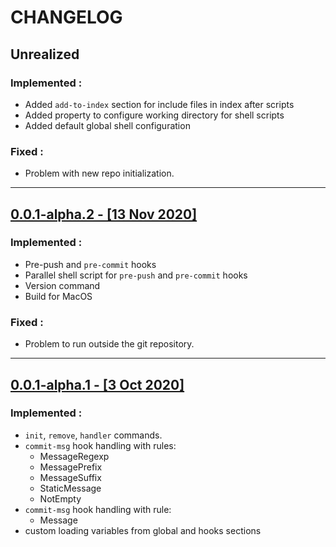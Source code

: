 # CHANGELOG

## Unrealized

### Implemented :
  - Added `add-to-index` section for include files in index after scripts
  - Added property to configure working directory for shell scripts
  - Added default global shell configuration
### Fixed :
 - Problem with new repo initialization.
___
## [0.0.1-alpha.2 - [13 Nov 2020]](https://github.com/evg4b/fisherman/releases/tag/0.0.1-alpha.2)

### Implemented :
- Pre-push and `pre-commit` hooks
- Parallel shell script for `pre-push` and `pre-commit` hooks
- Version command
- Build for MacOS

### Fixed :
 - Problem to run outside the git repository.

___
## [0.0.1-alpha.1 - [3 Oct 2020]](https://github.com/evg4b/fisherman/releases/tag/0.0.1-alpha.1)

### Implemented :
- `init`, `remove`, `handler` commands.
- `commit-msg` hook handling with rules:
  - MessageRegexp
  - MessagePrefix
  - MessageSuffix
  - StaticMessage
  - NotEmpty
- `commit-msg` hook handling with rule:
  - Message
- custom loading variables from global and hooks sections
